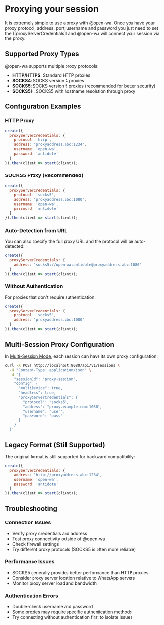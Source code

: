 # Proxying your session

It is extremely simple to use a proxy with @open-wa. Once you have your proxy protocol, address, port, username and password you just need to set the [[proxyServerCredentials]] and @open-wa will connect your session via the proxy.

## Supported Proxy Types

@open-wa supports multiple proxy protocols:
- **HTTP/HTTPS**: Standard HTTP proxies
- **SOCKS4**: SOCKS version 4 proxies
- **SOCKS5**: SOCKS version 5 proxies (recommended for better security)
- **SOCKS5H**: SOCKS5 with hostname resolution through proxy

## Configuration Examples

### HTTP Proxy
```javascript
create({
  proxyServerCredentials: {
    protocol: 'http',
    address: 'proxyaddress.abc:1234',
    username: 'open-wa',
    password: 'antidote'
  }
}).then(client => start(client));
```

### SOCKS5 Proxy (Recommended)
```javascript
create({
  proxyServerCredentials: {
    protocol: 'socks5',
    address: 'proxyaddress.abc:1080',
    username: 'open-wa',
    password: 'antidote'
  }
}).then(client => start(client));
```

### Auto-Detection from URL
You can also specify the full proxy URL and the protocol will be auto-detected:

```javascript
create({
  proxyServerCredentials: {
    address: 'socks5://open-wa:antidote@proxyaddress.abc:1080'
  }
}).then(client => start(client));
```

### Without Authentication
For proxies that don't require authentication:

```javascript
create({
  proxyServerCredentials: {
    protocol: 'socks5',
    address: 'proxyaddress.abc:1080'
  }
}).then(client => start(client));
```

## Multi-Session Proxy Configuration

In [Multi-Session Mode](/docs/get-started/multi-session), each session can have its own proxy configuration:

```bash
curl -X POST http://localhost:8080/api/v1/sessions \
  -H "Content-Type: application/json" \
  -d '{
    "sessionId": "proxy-session",
    "config": {
      "multiDevice": true,
      "headless": true,
      "proxyServerCredentials": {
        "protocol": "socks5",
        "address": "proxy.example.com:1080",
        "username": "user",
        "password": "pass"
      }
    }
  }'
```

## Legacy Format (Still Supported)

The original format is still supported for backward compatibility:

```javascript
create({
  proxyServerCredentials: {
    address: 'http://proxyaddress.abc:1234',
    username: 'open-wa',
    password: 'antidote'
  }
}).then(client => start(client));
```

## Troubleshooting

### Connection Issues
- Verify proxy credentials and address
- Test proxy connectivity outside of @open-wa
- Check firewall settings
- Try different proxy protocols (SOCKS5 is often more reliable)

### Performance Issues
- SOCKS5 generally provides better performance than HTTP proxies
- Consider proxy server location relative to WhatsApp servers
- Monitor proxy server load and bandwidth

### Authentication Errors
- Double-check username and password
- Some proxies may require specific authentication methods
- Try connecting without authentication first to isolate issues